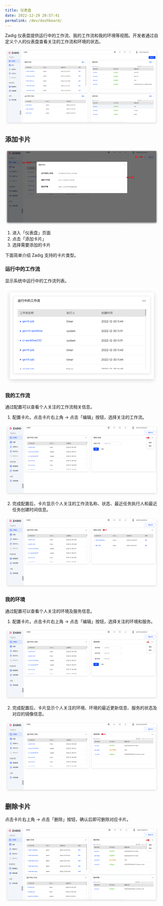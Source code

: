 ```yaml
---
title: 仪表盘
date: 2022-12-29 20:57:41
permalink: /dev/dashboard/
---
```


Zadig 仪表盘提供运行中的工作流、我的工作流和我的环境等视图。开发者通过自定义个人的仪表盘查看关注的工作流和环境的状态。

![仪表盘](./_images/dashboard_1.png)

## 添加卡片

![仪表盘](./_images/dashboard_2.png)

1. 进入「仪表盘」页面
2. 点击「添加卡片」
3. 选择需要添加的卡片

下面简单介绍 Zadig 支持的卡片类型。

### 运行中的工作流

显示系统中运行中的工作流列表。

![仪表盘](./_images/dashboarding_running.png)

### 我的工作流

通过配置可以查看个人关注的工作流相关信息。

1. 配置卡片。点击卡片右上角 -> 点击「编辑」按钮，选择关注的工作流。

![仪表盘](./_images/dashboard_my_workflow_1.png)

2. 完成配置后，卡片显示个人关注的工作流名称、状态、最近任务执行人和最近任务创建时间信息。

![仪表盘](./_images/dashboard_my_workflow_2.png)


### 我的环境

通过配置可以查看个人关注的环境及服务信息。

1. 配置卡片。点击卡片右上角 -> 点击「编辑」按钮，选择关注的环境和服务。

![仪表盘](./_images/dashboard_my_env_1.png)

2. 完成配置后，卡片显示个人关注的环境、环境的最近更新信息、服务的状态及对应的镜像信息。

![仪表盘](./_images/dashboard_my_env_2.png)


## 删除卡片

点击卡片右上角 -> 点击「删除」按钮，确认后即可删除对应卡片。

![仪表盘](./_images/dashboard_rm_card.png)


